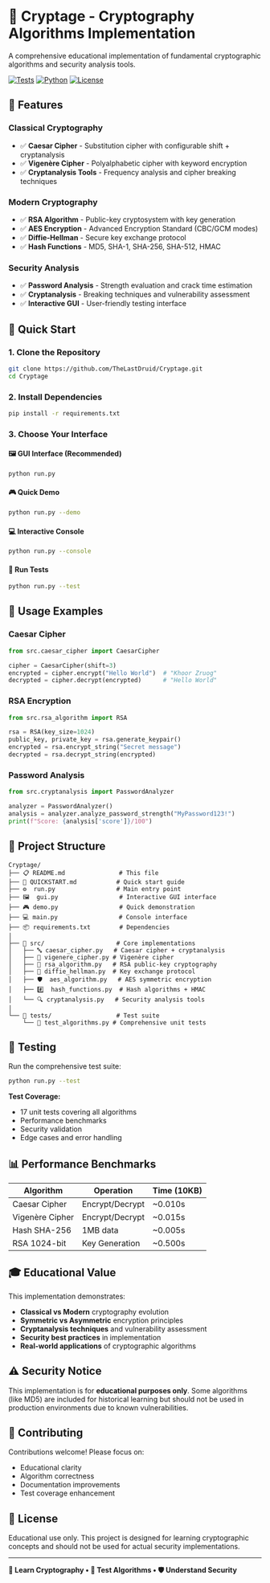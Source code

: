 # 🔐 Cryptage - Cryptography Algorithms Implementation

A comprehensive educational implementation of fundamental cryptographic algorithms and security analysis tools.

[![Tests](https://img.shields.io/badge/tests-17%20passing-brightgreen)](tests/)
[![Python](https://img.shields.io/badge/python-3.8%2B-blue)](requirements.txt)
[![License](https://img.shields.io/badge/license-Educational-yellow)](#)

## 🎯 Features

### **Classical Cryptography**
- ✅ **Caesar Cipher** - Substitution cipher with configurable shift + cryptanalysis
- ✅ **Vigenère Cipher** - Polyalphabetic cipher with keyword encryption
- ✅ **Cryptanalysis Tools** - Frequency analysis and cipher breaking techniques

### **Modern Cryptography**
- ✅ **RSA Algorithm** - Public-key cryptosystem with key generation
- ✅ **AES Encryption** - Advanced Encryption Standard (CBC/GCM modes)
- ✅ **Diffie-Hellman** - Secure key exchange protocol
- ✅ **Hash Functions** - MD5, SHA-1, SHA-256, SHA-512, HMAC

### **Security Analysis**
- ✅ **Password Analysis** - Strength evaluation and crack time estimation
- ✅ **Cryptanalysis** - Breaking techniques and vulnerability assessment
- ✅ **Interactive GUI** - User-friendly testing interface

## 🚀 Quick Start

### **1. Clone the Repository**
```bash
git clone https://github.com/TheLastDruid/Cryptage.git
cd Cryptage
```

### **2. Install Dependencies**
```bash
pip install -r requirements.txt
```

### **3. Choose Your Interface**

#### 🖼️ **GUI Interface (Recommended)**
```bash
python run.py
```

#### 🎮 **Quick Demo**
```bash
python run.py --demo
```

#### 💻 **Interactive Console**
```bash
python run.py --console
```

#### 🧪 **Run Tests**
```bash
python run.py --test
```

## 📖 Usage Examples

### Caesar Cipher
```python
from src.caesar_cipher import CaesarCipher

cipher = CaesarCipher(shift=3)
encrypted = cipher.encrypt("Hello World")  # "Khoor Zruog"
decrypted = cipher.decrypt(encrypted)      # "Hello World"
```

### RSA Encryption
```python
from src.rsa_algorithm import RSA

rsa = RSA(key_size=1024)
public_key, private_key = rsa.generate_keypair()
encrypted = rsa.encrypt_string("Secret message")
decrypted = rsa.decrypt_string(encrypted)
```

### Password Analysis
```python
from src.cryptanalysis import PasswordAnalyzer

analyzer = PasswordAnalyzer()
analysis = analyzer.analyze_password_strength("MyPassword123!")
print(f"Score: {analysis['score']}/100")
```

## 📁 Project Structure

```
Cryptage/
├── 📋 README.md               # This file
├── 🚀 QUICKSTART.md           # Quick start guide
├── ⚙️  run.py                 # Main entry point
├── 🖼️  gui.py                 # Interactive GUI interface
├── 🎮 demo.py                 # Quick demonstration
├── 💻 main.py                 # Console interface
├── 📦 requirements.txt        # Dependencies
│
├── 📁 src/                    # Core implementations
│   ├── 🔤 caesar_cipher.py   # Caesar cipher + cryptanalysis
│   ├── 🔑 vigenere_cipher.py # Vigenère cipher
│   ├── 🔐 rsa_algorithm.py   # RSA public-key cryptography
│   ├── 🤝 diffie_hellman.py  # Key exchange protocol
│   ├── 🛡️  aes_algorithm.py   # AES symmetric encryption
│   ├── #️⃣  hash_functions.py  # Hash algorithms + HMAC
│   └── 🔍 cryptanalysis.py   # Security analysis tools
│
└── 📁 tests/                  # Test suite
    └── 🧪 test_algorithms.py # Comprehensive unit tests
```

## 🧪 Testing

Run the comprehensive test suite:
```bash
python run.py --test
```

**Test Coverage:**
- 17 unit tests covering all algorithms
- Performance benchmarks
- Security validation
- Edge cases and error handling

## 📊 Performance Benchmarks

| Algorithm | Operation | Time (10KB) |
|-----------|-----------|-------------|
| Caesar Cipher | Encrypt/Decrypt | ~0.010s |
| Vigenère Cipher | Encrypt/Decrypt | ~0.015s |
| Hash SHA-256 | 1MB data | ~0.005s |
| RSA 1024-bit | Key Generation | ~0.500s |

## 🎓 Educational Value

This implementation demonstrates:
- **Classical vs Modern** cryptography evolution
- **Symmetric vs Asymmetric** encryption principles
- **Cryptanalysis techniques** and vulnerability assessment
- **Security best practices** in implementation
- **Real-world applications** of cryptographic algorithms

## ⚠️ Security Notice

This implementation is for **educational purposes only**. Some algorithms (like MD5) are included for historical learning but should not be used in production environments due to known vulnerabilities.

## 🤝 Contributing

Contributions welcome! Please focus on:
- Educational clarity
- Algorithm correctness
- Documentation improvements
- Test coverage enhancement

## 📝 License

Educational use only. This project is designed for learning cryptographic concepts and should not be used for actual security implementations.

---

**🔐 Learn Cryptography • 🧪 Test Algorithms • 🛡️ Understand Security**
